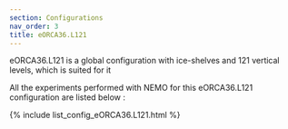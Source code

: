 ```yaml
---
section: Configurations
nav_order: 3
title: eORCA36.L121
---
```


eORCA36.L121 is a global configuration with ice-shelves and 121 vertical levels, which is suited for it

All the experiments performed with NEMO for this eORCA36.L121 configuration are listed below :

{% include list_config_eORCA36.L121.html %}

